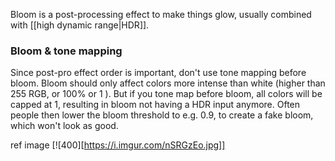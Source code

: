 Bloom is a post-processing effect to make things glow, usually combined with [[high dynamic range|HDR]].


### Bloom & tone mapping
Since post-pro effect order is important, don't use tone mapping before bloom.
Bloom should only affect colors more intense than white (higher than 255 RGB, or 100% or 1 ). 
But if you tone map before bloom, all colors will be capped at 1, resulting in bloom not having a HDR input anymore.
Often people then lower the bloom threshold to e.g. 0.9, to create a fake bloom, which won't look as good.

ref image 
[![400][https://i.imgur.com/nSRGzEo.jpg]]
